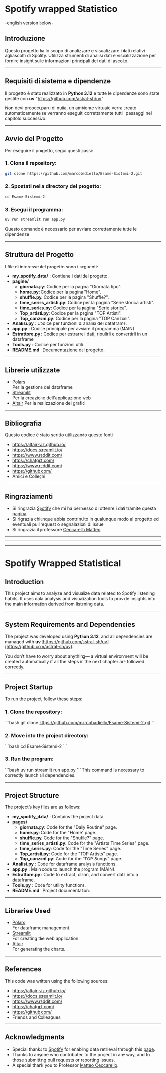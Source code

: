 # Spotify wrapped Statistico
-english version below-

## Introduzione  
Questo progetto ha lo scopo di analizzare e visualizzare i dati relativi agliascolti di Spotify. Utilizza strumenti di analisi dati e visualizzazione per fornire insight sulle informazioni
principali dei dati di ascolto.

---

## Requisiti di sistema e dipendenze
Il progetto è stato realizzato in **Python 3.12** e tutte
le dipendenze sono state gestite con **uv** "https://github.com/astral-sh/uv"

Non devi preoccuparti di nulla, un ambiente virtuale verra creato automaticamente se verranno eseguiti correttamente tutti i passaggi nel capitolo successivo.


---

## Avvio del Progetto  
Per eseguire il progetto, segui questi passi:  

### 1. **Clona il repository**:  
   ```bash
   git clone https://github.com/marcobadiello/Esame-Sistemi-2.git
   ```

### 2. **Spostati nella directory del progetto**:  
   ```bash
   cd Esame-Sistemi-2
   ```

### 3. **Esegui il programma**:  
   ```bash
   uv run streamlit run app.py
   ```
Questo comando è necessario per avviare correttamente tutte le dipendenze

---

## Struttura del Progetto  

I file di interesse del progetto sono i seguenti:
- **my_spotify_data/** : Contiene i dati del progetto.  
- **pagine/**  
  - **giornata.py**: Codice per la pagina "Giornata tipo".
  - **home.py**: Codice per la pagina "Home".
  - **shuffle.py**: Codice per la pagina "Shuffle?".  
  - **time_series_artisti.py**: Codice per la pagina "Serie storica artisti".
  - **time_series.py**: Codice per la pagina "Serie storica".
  - **Top_artisti.py**: Codice per la pagina "TOP Artisti".
  - **Top_canzoni.py**: Codice per la pagina "TOP Canzoni".
- **Analisi.py** : Codice per funzioni di analisi del dataframe.
- **app.py** : Codice principale per avviare il programma (MAIN)
- **Estrattore.py** : Codice per estrarre i dati, ripulirli e convertirli in un dataframe
- **Tools.py** : Codice per funzioni utili.
- **README.md** : Documentazione del progetto.  

---

## Librerie utilizzate
- [Polars](https://github.com/pola-rs/polars)  
Per la gestione dei dataframe
- [Streamlit](https://github.com/streamlit/streamlit)  
Per la creazione dell'applicazione web
- [Altair](https://github.com/vega/altair)
Per la realizzazione dei grafici

---

## Bibliografia
Questo codice è stato scritto utilizzando queste fonti
- https://altair-viz.github.io/
- https://docs.streamlit.io/
- https://www.reddit.com/
- https://chatgpt.com/
- https://www.reddit.com/
- https://github.com/
- Amici e Colleghi


---

## Ringraziamenti
- Si ringrazia [Spotify](https://www.spotify.com/) che mi ha permesso di ottenre i dati tramite questa [pagina](https://www.spotify.com/it/account/privacy)
- Si rigrazia chiunque abbia contrinuito in qualunque modo al progetto ed eventuali pull request o segnalazioni di issue
- Si ringrazia il professore [Ceccarello Matteo](https://www.dei.unipd.it/~ceccarello/)

---
---
---

# Spotify Wrapped Statistical

## Introduction  
This project aims to analyze and visualize data related to Spotify listening habits. It uses data analysis and visualization tools to provide insights into the main information derived from listening data.

---

## System Requirements and Dependencies  
The project was developed using **Python 3.12**, and all dependencies are managed with **uv** [https://github.com/astral-sh/uv](https://github.com/astral-sh/uv).

You don’t have to worry about anything— a virtual environment will be created automatically if all the steps in the next chapter are followed correctly.

---

## Project Startup  
To run the project, follow these steps:

### 1. **Clone the repository**:  
\`\`\`bash
git clone https://github.com/marcobadiello/Esame-Sistemi-2.git
\`\`\`

### 2. **Move into the project directory**:  
\`\`\`bash
cd Esame-Sistemi-2
\`\`\`

### 3. **Run the program**:  
\`\`\`bash
uv run streamlit run app.py
\`\`\`
This command is necessary to correctly launch all dependencies.

---

## Project Structure  

The project’s key files are as follows:
- **my_spotify_data/** : Contains the project data.  
- **pages/**  
  - **giornata.py**: Code for the "Daily Routine" page.  
  - **home.py**: Code for the "Home" page.  
  - **shuffle.py**: Code for the "Shuffle?" page.  
  - **time_series_artisti.py**: Code for the "Artists Time Series" page.  
  - **time_series.py**: Code for the "Time Series" page.  
  - **Top_artisti.py**: Code for the "TOP Artists" page.  
  - **Top_canzoni.py**: Code for the "TOP Songs" page.  
- **Analisi.py** : Code for dataframe analysis functions.  
- **app.py** : Main code to launch the program (MAIN).  
- **Estrattore.py** : Code to extract, clean, and convert data into a dataframe.  
- **Tools.py** : Code for utility functions.  
- **README.md** : Project documentation.  

---

## Libraries Used
- [Polars](https://github.com/pola-rs/polars)  
For dataframe management.  
- [Streamlit](https://github.com/streamlit/streamlit)  
For creating the web application.  
- [Altair](https://github.com/vega/altair)  
For generating the charts.  

---

## References  
This code was written using the following sources:  
- https://altair-viz.github.io/  
- https://docs.streamlit.io/  
- https://www.reddit.com/  
- https://chatgpt.com/  
- https://github.com/  
- Friends and Colleagues  

---

## Acknowledgments  
- Special thanks to [Spotify](https://www.spotify.com/) for enabling data retrieval through this [page](https://www.spotify.com/it/account/privacy).  
- Thanks to anyone who contributed to the project in any way, and to those submitting pull requests or reporting issues.  
- A special thank you to Professor [Matteo Ceccarello](https://www.dei.unipd.it/~ceccarello/).  
